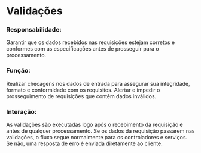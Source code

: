 # Validações

### Responsabilidade:
Garantir que os dados recebidos nas requisições estejam corretos e conformes com as especificações antes de prosseguir para o processamento.

### Função:
Realizar checagens nos dados de entrada para assegurar sua integridade, formato e conformidade com os requisitos. Alertar e impedir o prosseguimento de requisições que contêm dados inválidos.

### Interação:
As validações são executadas logo após o recebimento da requisição e antes de qualquer processamento. Se os dados da requisição passarem nas validações, o fluxo segue normalmente para os controladores e serviços. Se não, uma resposta de erro é enviada diretamente ao cliente.